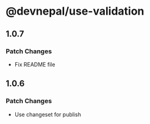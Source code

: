 # @devnepal/use-validation

## 1.0.7

### Patch Changes

- Fix README file

## 1.0.6

### Patch Changes

- Use changeset for publish
